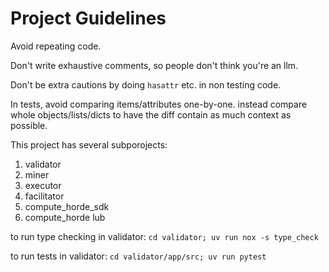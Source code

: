 # Project Guidelines

Avoid repeating code.

Don't write exhaustive comments, so people don't think you're an llm.

Don't be extra cautions by doing `hasattr` etc. in non testing code.

In tests, avoid comparing items/attributes one-by-one. instead compare whole objects/lists/dicts to have the diff
contain as much context as possible.

This project has several subporojects:

1. validator
2. miner
3. executor
4. facilitator
5. compute_horde_sdk
6. compute_horde lub

to run type checking in validator: `cd validator; uv run nox -s type_check`

to run tests in validator: `cd validator/app/src; uv run pytest`
